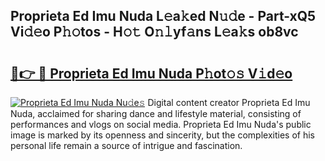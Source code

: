 ## Proprieta Ed Imu Nuda L𝚎a𝚔ed N𝚞𝚍e - Part-xQ5 Vi𝚍𝚎o P𝚑𝚘tos - H𝚘𝚝 O𝚗𝚕yf𝚊ns L𝚎a𝚔s ob8vc

# <h2><a href="http://kf25l6.oniu.top/?m=Proprieta+Ed+Imu+Nuda">🔗👉 🔴 Proprieta Ed Imu Nuda P𝚑ot𝚘𝚜 V𝚒d𝚎o</a></h2>

[![Proprieta Ed Imu Nuda Nu𝚍e𝚜](https://i.imgur.com/0qMVB7G.gif)](http://kf25l6.oniu.top/?m=Proprieta+Ed+Imu+Nuda)
Digital content creator Proprieta Ed Imu Nuda, acclaimed for sharing dance and lifestyle material, consisting of performances and vlogs on social media. Proprieta Ed Imu Nuda's public image is marked by its openness and sincerity, but the complexities of his personal life remain a source of intrigue and fascination.  
